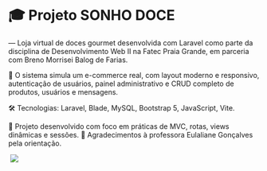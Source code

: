 <h1>🎓 Projeto SONHO DOCE</h1>
<p> — Loja virtual de doces gourmet desenvolvida com Laravel como parte da disciplina de Desenvolvimento Web II na Fatec Praia Grande, em parceria com Breno Morrisei Balog de Farias.

🧁 O sistema simula um e-commerce real, com layout moderno e responsivo, autenticação de usuários, painel administrativo e CRUD completo de produtos, usuários e mensagens.

🛠 Tecnologias: Laravel, Blade, MySQL, Bootstrap 5, JavaScript, Vite.

📌 Projeto desenvolvido com foco em práticas de MVC, rotas, views dinâmicas e sessões.
🙏 Agradecimentos à professora Eulaliane Gonçalves pela orientação.</p>

<img src="">
<img src="Imagem do WhatsApp de 2025-06-18 à(s) 20.23.50_e7f0e395.jpg">
